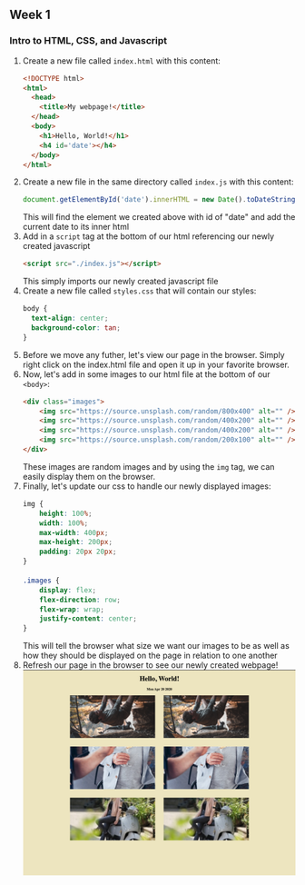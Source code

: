 ## Week 1
### Intro to HTML, CSS, and Javascript

1. Create a new file called `index.html` with this content:
    ```html
    <!DOCTYPE html>
    <html>
      <head>
        <title>My webpage!</title>
      </head>
      <body>
        <h1>Hello, World!</h1>
        <h4 id='date'></h4>
      </body>
    </html>
    ```
2. Create a new file in the same directory called `index.js` with this content:
    ```javascript
    document.getElementById('date').innerHTML = new Date().toDateString();
    ```
   This will find the element we created above with id of "date" and add the current date to its inner html
3. Add in a `script` tag at the bottom of our html referencing our newly created javascript
    ```html
    <script src="./index.js"></script>
    ``` 
   This simply imports our newly created javascript file
4. Create a new file called `styles.css` that will contain our styles:
    ```css
    body {
      text-align: center;
      background-color: tan;
    }
    ```
6. Before we move any futher, let's view our page in the browser. 
   Simply right click on the index.html file and open it up in your favorite browser. 
5. Now, let's add in some images to our html file at the bottom of our `<body>`:
    ```html
    <div class="images">
        <img src="https://source.unsplash.com/random/800x400" alt="" />
        <img src="https://source.unsplash.com/random/400x200" alt="" />
        <img src="https://source.unsplash.com/random/400x200" alt="" />
        <img src="https://source.unsplash.com/random/200x100" alt="" />
    </div>
    ```
   These images are random images and by using the `img` tag, we can easily display them on the browser.
6. Finally, let's update our css to handle our newly displayed images:
    ```css
    img {
    	height: 100%;
    	width: 100%;
    	max-width: 400px;
    	max-height: 200px;
    	padding: 20px 20px;
    }
    
    .images {
    	display: flex;
    	flex-direction: row;
    	flex-wrap: wrap;
    	justify-content: center;
    }
    ```
   This will tell the browser what size we want our images to be as well as how they should be displayed on the page in relation to one another
7. Refresh our page in the browser to see our newly created webpage!
![Our Page](./final.png)
